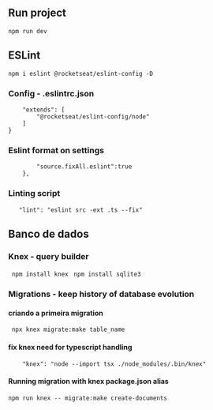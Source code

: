 ## Run project

```npm run dev```

## ESLint

```npm i eslint @rocketseat/eslint-config -D```

### Config - .eslintrc.json

```{
    "extends": [
        "@rocketseat/eslint-config/node"
    ]
}
```

### Eslint format on settings 
```   "editor.codeActionsOnSave": {
        "source.fixAll.eslint":true
    },
```

### Linting script
```    "lint": "eslint src -ext .ts --fix" ```


## Banco de dados

### Knex - query builder

``` npm install knex```
``` npm install sqlite3```

### Migrations  - keep history of database evolution

#### criando a primeira migration

``` npx knex migrate:make table_name```


#### fix knex need for typescript handling

```    "knex": "node --import tsx ./node_modules/.bin/knex"```

#### Running migration with knex package.json alias

```npm run knex -- migrate:make create-documents```